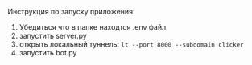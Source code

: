 Инструкция по запуску приложения:

1. Убедиться что в папке находтся .env файл
2. запустить server.py
3. открыть локальный туннель: ```lt --port 8000 --subdomain clicker```
4. запустить bot.py
